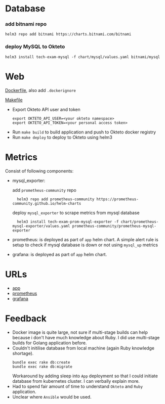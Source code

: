 # Database
### add bitnami repo
    helm3 repo add bitnami https://charts.bitnami.com/bitnami
### deploy MySQL to Okteto 
    helm3 install tech-exam-mysql -f chart/mysql/values.yaml bitnami/mysql

# Web
[Dockerfile](../Dockerfile), also add `.dockerignore`

[Makefile](../Makefile)

* Export Okteto API user and token
    ```
    export OKTETO_API_USER=<your okteto namespace>
    export OKTETO_API_TOKEN=<your personal access token>
    ```
* Run `make build` to build application and push to Okteto docker registry
* Run `make deploy` to deploy to Okteto using helm3

# Metrics
Consist of following components:   
* mysql_exporter:

    add `prometheus-community` repo
        
        helm3 repo add prometheus-community https://prometheus-community.github.io/helm-charts

    deploy `mysql_exporter` to scrape metrics from mysql database

        helm3 install tech-exam-prom-mysql-exporter -f chart/prometheus-mysql-exporter/values.yaml prometheus-community/prometheus-mysql-exporter

* prometheus: is deployed as part of `app` helm chart. A simple alert rule is setup to check if mysql database is down or not using `mysql_up` metrics

* grafana: is deployed as part of `app` helm chart.

# URLs
* [app](https://tech-exam-app-thanhh-nguyen.cloud.okteto.net/])
* [prometheus](https://tech-exam-app-prometheus-thanhh-nguyen.cloud.okteto.net/)
* [grafana](https://tech-exam-app-grafana-thanhh-nguyen.cloud.okteto.net/)

# Feedback
* Docker image is quite large, not sure if multi-stage builds can help because i don't have much knowledge about Ruby. I did use multi-stage builds for Golang application before.
* Couldn't initilise database from local machine (again Ruby knowledge shortage).
    ```
    bundle exec rake db:create
    bundle exec rake db:migrate
    ```
    Workaround by adding sleep into `App` deployment so that I could initiate database from kubernetes cluster. I can verbally explain more.
* Had to spend fair amount of time to understand `Okteto` and `Ruby` application.
* Unclear where `Ansible` would be used.